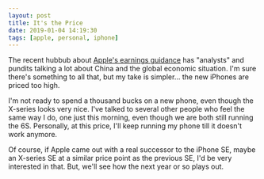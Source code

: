 ```yaml
---
layout: post
title: It's the Price
date: 2019-01-04 14:19:30
tags: [apple, personal, iphone]
---
```


The recent hubbub about [Apple's earnings guidance][1] has "analysts" and pundits talking a lot about China and the global economic situation. I'm sure there's something to all that, but my take is simpler… the new iPhones are priced too high.

I'm not ready to spend a thousand bucks on a new phone, even though the X-series looks very nice. I've talked to several other people who feel the same way I do, one just this morning, even though we are both still running the 6S. Personally, at this price, I'll keep running my phone till it doesn't work anymore.

Of course, if Apple came out with a real successor to the iPhone SE, maybe an X-series SE at a similar price point as the previous SE, I'd be very interested in that. But, we'll see how the next year or so plays out. 


[1]: https://daringfireball.net/2019/01/apples_terrible_no_good_very_bad_earnings_warning